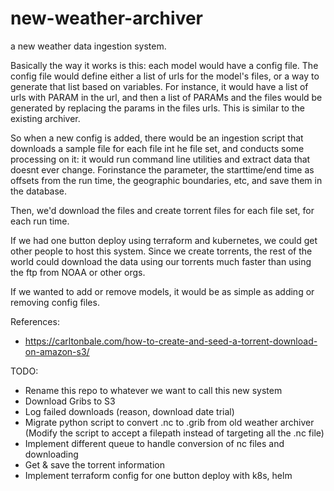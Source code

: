 # new-weather-archiver

a new weather data ingestion system.

Basically the way it works is this: each model would have a config file. The config file would define either a list of urls for the model's files, or a way to generate that list based on variables. For instance, it would have a list of urls with PARAM in the url, and then a list of PARAMs and the files would be generated by replacing the params in the files urls. This is similar to the existing archiver.

So when a new config is added, there would be an ingestion script that downloads a sample file for each file int he file set, and conducts some processing on it: it would run command line utilities and extract data that doesnt ever change. Forinstance the parameter, the starttime/end time as offsets from the run time, the geographic boundaries, etc, and save them in the database.

Then, we'd download the files and create torrent files for each file set, for each run time.

If we had one button deploy using terraform and kubernetes, we could get other people to host this system. Since we create torrents, the rest of the world could download the data using our torrents much faster than using the ftp from NOAA or other orgs.

If we wanted to add or remove models, it would be as simple as adding or removing config files.

References:

- https://carltonbale.com/how-to-create-and-seed-a-torrent-download-on-amazon-s3/

TODO:

- Rename this repo to whatever we want to call this new system
- Download Gribs to S3
- Log failed downloads (reason, download date trial)
- Migrate python script to convert .nc to .grib from old weather archiver (Modify the script to accept a filepath instead of targeting all the .nc file)
- Implement different queue to handle conversion of nc files and downloading
- Get & save the torrent information
- Implement terraform config for one button deploy with k8s, helm
